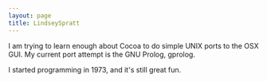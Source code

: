 ```yaml
---
layout: page
title: LindseySpratt
---
```




I am trying to learn enough about Cocoa to do simple UNIX ports to the OSX GUI.
My current port attempt is the GNU Prolog, gprolog.

I started programming in 1973, and it's still great fun.


